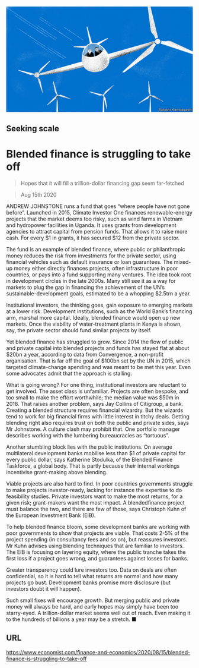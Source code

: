 ![](./images/20200815_FND002_0.jpg)

## Seeking scale

# Blended finance is struggling to take off

> Hopes that it will fill a trillion-dollar financing gap seem far-fetched

> Aug 15th 2020

ANDREW JOHNSTONE runs a fund that goes “where people have not gone before”. Launched in 2015, Climate Investor One finances renewable-energy projects that the market deems too risky, such as wind farms in Vietnam and hydropower facilities in Uganda. It uses grants from development agencies to attract capital from pension funds. That allows it to raise more cash. For every $1 in grants, it has secured $12 from the private sector.

The fund is an example of blended finance, where public or philanthropic money reduces the risk from investments for the private sector, using financial vehicles such as default insurance or loan guarantees. The mixed-up money either directly finances projects, often infrastructure in poor countries, or pays into a fund supporting many ventures. The idea took root in development circles in the late 2000s. Many still see it as a way for markets to plug the gap in financing the achievement of the UN’s sustainable-development goals, estimated to be a whopping $2.5trn a year.

Institutional investors, the thinking goes, gain exposure to emerging markets at a lower risk. Development institutions, such as the World Bank’s financing arm, marshal more capital. Ideally, blended finance would open up new markets. Once the viability of water-treatment plants in Kenya is shown, say, the private sector should fund similar projects by itself.

Yet blended finance has struggled to grow. Since 2014 the flow of public and private capital into blended projects and funds has stayed flat at about $20bn a year, according to data from Convergence, a non-profit organisation. That is far off the goal of $100bn set by the UN in 2015, which targeted climate-change spending and was meant to be met this year. Even some advocates admit that the approach is stalling.

What is going wrong? For one thing, institutional investors are reluctant to get involved. The asset class is unfamiliar. Projects are often bespoke, and too small to make the effort worthwhile; the median value was $50m in 2018. That raises another problem, says Jay Collins of Citigroup, a bank. Creating a blended structure requires financial wizardry. But the wizards tend to work for big financial firms with little interest in titchy deals. Getting blending right also requires trust on both the public and private sides, says Mr Johnstone. A culture clash may prohibit that. One portfolio manager describes working with the lumbering bureaucracies as “tortuous”.

Another stumbling block lies with the public institutions. On average multilateral development banks mobilise less than $1 of private capital for every public dollar, says Katherine Stodulka, of the Blended Finance Taskforce, a global body. That is partly because their internal workings incentivise grant-making above blending.

Viable projects are also hard to find. In poor countries governments struggle to make projects investor-ready, lacking for instance the expertise to do feasibility studies. Private investors want to make the most returns, for a given risk; grant-makers want the most impact. A blendedfinance project must balance the two, and there are few of those, says Christoph Kuhn of the European Investment Bank (EIB).

To help blended finance bloom, some development banks are working with poor governments to show that projects are viable. That costs 2-5% of the project spending (in consultancy fees and so on), but reassures investors. Mr Kuhn advises using blending techniques that are familiar to investors. The EIB is focusing on layering equity, where the public tranche takes the first loss if a project goes wrong, and guarantees against losses for banks.

Greater transparency could lure investors too. Data on deals are often confidential, so it is hard to tell what returns are normal and how many projects go bust. Development banks promise more disclosure (but investors doubt it will happen).

Such small fixes will encourage growth. But merging public and private money will always be hard, and early hopes may simply have been too starry-eyed. A trillion-dollar market seems well out of reach. Even making it to the hundreds of billions a year may be a stretch. ■

## URL

https://www.economist.com/finance-and-economics/2020/08/15/blended-finance-is-struggling-to-take-off
